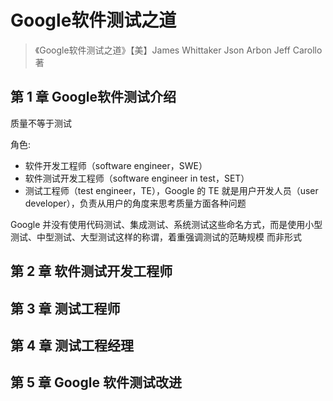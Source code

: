# Google软件测试之道

> 《Google软件测试之道》【美】James Whittaker  Json Arbon  Jeff Carollo 著

## 第 1 章  Google软件测试介绍

质量不等于测试

角色:

- 软件开发工程师（software engineer，SWE）
- 软件测试开发工程师（software engineer in test，SET）
- 测试工程师（test engineer，TE），Google 的 TE 就是用户开发人员（user developer），负责从用户的角度来思考质量方面各种问题

Google 并没有使用代码测试、集成测试、系统测试这些命名方式，而是使用小型测试、中型测试、大型测试这样的称谓，着重强调测试的范畴规模
而非形式

## 第 2 章  软件测试开发工程师





## 第 3 章  测试工程师





## 第 4 章  测试工程经理





## 第 5 章  Google 软件测试改进